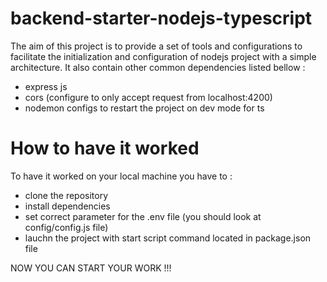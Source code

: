 # backend-starter-nodejs-typescript
The aim of this project is to provide a set of tools and configurations to facilitate the initialization and configuration of nodejs project with a simple architecture. It also contain other common dependencies listed bellow :

- express js
- cors (configure to only accept request from localhost:4200)
- nodemon configs to restart the project on dev mode for ts

# How to have it worked

To have it worked on your local machine you have to :

- clone the repository 
- install dependencies
- set correct parameter for the .env file (you should look at config/config.js file)
- lauchn the project with start script command located in package.json file

NOW YOU CAN START YOUR WORK !!!
